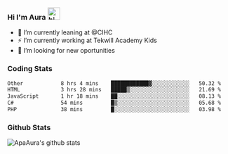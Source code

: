 ### Hi I'm Aura <img src="https://user-images.githubusercontent.com/1303154/88677602-1635ba80-d120-11ea-84d8-d263ba5fc3c0.gif" width="28px" alt="hi">

- 🔭 I’m currently leaning at @CIHC
- ⚡ I’m currently working at Tekwill Academy Kids
- 🤔 I’m looking for new oportunities


### Coding Stats

<!--START_SECTION:waka-->

```txt
Other            8 hrs 4 mins    ████████████▓░░░░░░░░░░░░   50.32 %
HTML             3 hrs 28 mins   █████▒░░░░░░░░░░░░░░░░░░░   21.69 %
JavaScript       1 hr 18 mins    ██░░░░░░░░░░░░░░░░░░░░░░░   08.13 %
C#               54 mins         █▒░░░░░░░░░░░░░░░░░░░░░░░   05.68 %
PHP              38 mins         █░░░░░░░░░░░░░░░░░░░░░░░░   03.98 %
```

<!--END_SECTION:waka-->

### Github Stats

![ApaAura's github stats](https://github-readme-stats.vercel.app/api?username=ApaAura&count_private=true&theme=tokyonight&hide=contribs,prs)
